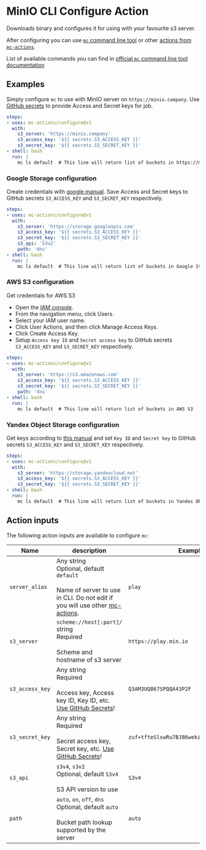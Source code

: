 # MinIO CLI Configure Action

Downloads binary and configures it for using with your favourite s3 server.

After configuring you can use [`mc` command line tool](https://min.io/docs/minio/linux/reference/minio-mc.html) or other [actions from `mc-actions`](https://github.com/mc-actions).

List of available commands you can find in [official `mc` command line tool documentation](https://min.io/docs/minio/linux/reference/minio-mc.html)


## Examples

Simply configure `mc` to use with MinIO server on `https://minio.company`. Use [GitHub secrets](https://docs.github.com/actions/security-for-github-actions/security-guides/using-secrets-in-github-actions) to provide Access and Secret keys for job.

```yaml
steps:
- uses: mc-actions/configure@v1
  with:
    s3_server: 'https://minio.company'
    s3_access_key: '${{ secrets.S3_ACCESS_KEY }}'
    s3_secret_key: '${{ secrets.S3_SECRET_KEY }}'
- shell: bash
  run: |
    mc ls default  # This line will return list of buckets in https://minio.company
```

### Google Storage configuration

Create credentials with [google manual](https://cloud.google.com/storage/docs/authentication). Save Access and Secret keys to GitHub secrets `S3_ACCESS_KEY` and `S3_SECRET_KEY` respectively.

```yaml
steps:
- uses: mc-actions/configure@v1
  with:
    s3_server: 'https://storage.googleapis.com'
    s3_access_key: '${{ secrets.S3_ACCESS_KEY }}'
    s3_secret_key: '${{ secrets.S3_SECRET_KEY }}'
    s3_api: 'S3v2'
    path: 'dns'
- shell: bash
  run: |
    mc ls default  # This line will return list of buckets in Google Storage
```

### AWS S3 configuration

Get credentials for AWS S3
- Open the [IAM console](https://console.aws.amazon.com/iam/home?#home).
- From the navigation menu, click Users.
- Select your IAM user name.
- Click User Actions, and then click Manage Access Keys.
- Click Create Access Key.
- Setup `Access key ID` and `Secret access key` to GitHub secrets `S3_ACCESS_KEY` and `S3_SECRET_KEY` respectively.


```yaml
steps:
- uses: mc-actions/configure@v1
  with:
    s3_server: 'https://s3.amazonaws.com'
    s3_access_key: '${{ secrets.S3_ACCESS_KEY }}'
    s3_secret_key: '${{ secrets.S3_SECRET_KEY }}'
    path: 'dns'
- shell: bash
  run: |
    mc ls default  # This line will return list of buckets in AWS S3
```

### Yandex Object Storage configuration

Get keys according to [this manual](https://yandex.cloud/en/docs/iam/concepts/authorization/access-key) and set `Key ID` and `Secret key` to GitHub secrets `S3_ACCESS_KEY` and `S3_SECRET_KEY` respectively.

```yaml
steps:
- uses: mc-actions/configure@v1
  with:
    s3_server: 'https://storage.yandexcloud.net'
    s3_access_key: '${{ secrets.S3_ACCESS_KEY }}'
    s3_secret_key: '${{ secrets.S3_SECRET_KEY }}'
- shell: bash
  run: |
    mc ls default  # This line will return list of buckets in Yandex Object Storage
```


## Action inputs

The following action inputs are available to configure `mc`:

| Name            | description                                                                                                                                                                                                | Example                                    |
| --------------- | ---------------------------------------------------------------------------------------------------------------------------------------------------------------------------------------------------------- | ------------------------------------------ |
| `server_alias`  | Any string <br/> Optional, default `default` <br/><br/> Name of server to use in CLI. Do not edit if you will use other [mc-actions](https://github.com/mc-actions).                                            | `play`                                     |
| `s3_server`     | `scheme://host[:port]/` string <br/> Required <br/><br/> Scheme and hostname of s3 server                                                                                                                       | `https://play.min.io`                      |
| `s3_access_key` | Any string <br/> Required <br/><br/> Access key, Access key ID, Key ID, etc. [Use GitHub Secrets](https://docs.github.com/actions/security-for-github-actions/security-guides/using-secrets-in-github-actions)! | `Q3AM3UQ867SPQQA43P2F`                     |
| `s3_secret_key` | Any string <br/> Required <br/><br/> Secret access key, Secret key, etc. [Use GitHub Secrets](https://docs.github.com/actions/security-for-github-actions/security-guides/using-secrets-in-github-actions)!     | `zuf+tfteSlswRu7BJ86wekitnifILbZam1KYY3TG` |
| `s3_api`        | `s3v4`, `s3v2` <br/> Optional, default `S3v4`<br/><br/> S3 API version to use                                                                                                                                   | `S3v4`                                     |
| `path`          | `auto`, `on`, `off`, `dns` <br/> Optional, default `auto`<br/><br/> Bucket path lookup supported by the server                                                                                                  | `auto`                                     |
